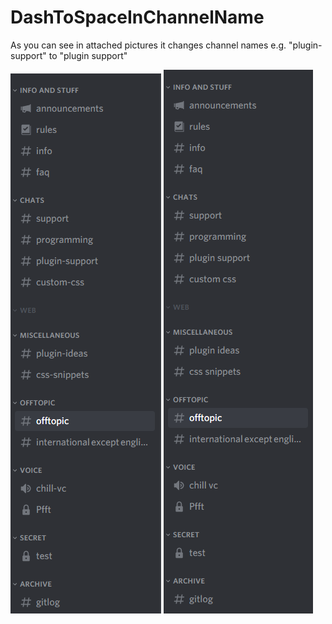 # DashToSpaceInChannelName

As you can see in attached pictures it changes channel names e.g. "plugin-support" to "plugin support" 

![Preview of plugin](https://github.com/Niemiets/BD_Plugins/blob/main/DashToSpaceInChannelName/before.png?raw=true) ![Preview of plugin](https://github.com/Niemiets/BD_Plugins/blob/main/DashToSpaceInChannelName/after.png?raw=true)
